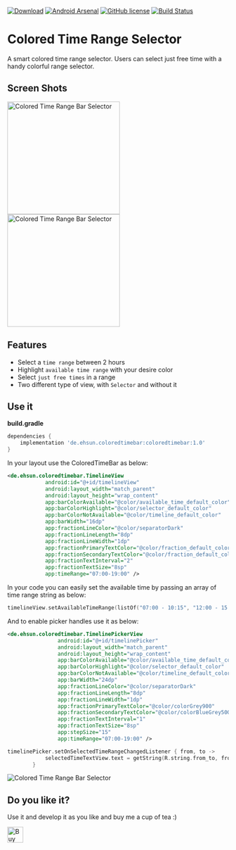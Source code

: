 [![Download](https://api.bintray.com/packages/ehsun/maven/colored-time-range-selector/images/download.svg)](https://bintray.com/ehsun/maven/colored-time-range-selector/_latestVersion)
[![Android Arsenal]( https://img.shields.io/badge/Android%20Arsenal-colored--time--selector-green.svg?style=flat )]( https://android-arsenal.com/details/1/6634 )
[![GitHub license](https://img.shields.io/github/license/ehsunshine/colored-time-selector.svg)](https://github.com/ehsunshine/colored-time-selector/blob/master/LICENSE)
[![Build Status](https://travis-ci.org/ehsunshine/colored-time-selector.svg?branch=master)](https://travis-ci.org/ehsunshine/colored-time-selector)

# Colored Time Range Selector
A smart colored time range selector. Users can select just free time with a handy colorful range selector.

## Screen Shots
<img src="https://github.com/ehsunshine/colored-time-selector/blob/master/screenshots/screen1.jpg" alt="Colored Time Range Bar Selector" width="256">
<img src="https://github.com/ehsunshine/colored-time-selector/blob/master/screenshots/screen2.jpg" alt="Colored Time Range Bar Selector" width="256">

## Features

- Select a `time range` between 2 hours
- Highlight `available time range` with your desire color
- Select `just free times` in a range
- Two different type of view, with `Selector` and without it

## Use it

**build.gradle**
```gradle
dependencies {
    implementation 'de.ehsun.coloredtimebar:coloredtimebar:1.0'
}
```

In your layout use the ColoredTimeBar as below:

```xml
<de.ehsun.coloredtimebar.TimelineView
            android:id="@+id/timelineView"
            android:layout_width="match_parent"
            android:layout_height="wrap_content"
            app:barColorAvailable="@color/available_time_default_color"
            app:barColorHighlight="@color/selector_default_color"
            app:barColorNotAvailable="@color/timeline_default_color"
            app:barWidth="16dp"
            app:fractionLineColor="@color/separatorDark"
            app:fractionLineLength="8dp"
            app:fractionLineWidth="1dp"
            app:fractionPrimaryTextColor="@color/fraction_default_color"
            app:fractionSecondaryTextColor="@color/fraction_default_color"
            app:fractionTextInterval="2"
            app:fractionTextSize="8sp"
            app:timeRange="07:00-19:00" />
```
In your code you can easily set the available time by passing an array of time range string as below:

```kotlin
timelineView.setAvailableTimeRange(listOf("07:00 - 10:15", "12:00 - 15:00"))
```
And to enable picker handles use it as below:

```xml
<de.ehsun.coloredtimebar.TimelinePickerView
                android:id="@+id/timelinePicker"
                android:layout_width="match_parent"
                android:layout_height="wrap_content"
                app:barColorAvailable="@color/available_time_default_color"
                app:barColorHighlight="@color/selector_default_color"
                app:barColorNotAvailable="@color/timeline_default_color"
                app:barWidth="24dp"
                app:fractionLineColor="@color/separatorDark"
                app:fractionLineLength="8dp"
                app:fractionLineWidth="1dp"
                app:fractionPrimaryTextColor="@color/colorGrey900"
                app:fractionSecondaryTextColor="@color/colorBlueGrey500"
                app:fractionTextInterval="1"
                app:fractionTextSize="8sp"
                app:stepSize="15"
                app:timeRange="07:00-19:00" />
```

```kotlin
timelinePicker.setOnSelectedTimeRangeChangedListener { from, to ->
            selectedTimeTextView.text = getString(R.string.from_to, from.format(), to.format())
        }
```

<img src="https://github.com/ehsunshine/colored-time-selector/blob/master/screenshots/screen3.jpg" alt="Colored Time Range Bar Selector">

## Do you like it?
Use it and develop it as you like and buy me a cup of tea :)

<a href='https://ko-fi.com/D1D775AP' target='_blank'><img height='36' style='border:0px;height:36px;' src='https://az743702.vo.msecnd.net/cdn/kofi1.png?v=0' border='0' alt='Buy Me a Coffee at ko-fi.com' /></a>